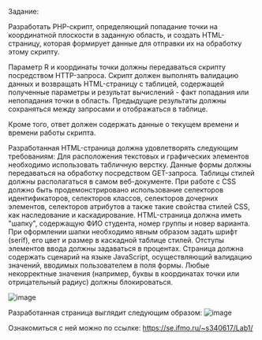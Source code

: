 Задание:

Разработать PHP-скрипт, определяющий попадание точки на координатной плоскости в заданную область, и создать HTML-страницу, которая формирует данные для отправки их на обработку этому скрипту.

Параметр R и координаты точки должны передаваться скрипту посредством HTTP-запроса. Скрипт должен выполнять валидацию данных и возвращать HTML-страницу с таблицей, содержащей полученные параметры и результат вычислений - факт попадания или непопадания точки в область. Предыдущие результаты должны сохраняться между запросами и отображаться в таблице.

Кроме того, ответ должен содержать данные о текущем времени и времени работы скрипта.

Разработанная HTML-страница должна удовлетворять следующим требованиям:
  Для расположения текстовых и графических элементов необходимо использовать табличную верстку.
  Данные формы должны передаваться на обработку посредством GET-запроса.
  Таблицы стилей должны располагаться в самом веб-документе.
  При работе с CSS должно быть продемонстрировано использование селекторов идентификаторов, селекторов классов, селекторов дочерних элементов, селекторов атрибутов а также такие свойства стилей CSS, как наследование и каскадирование.
  HTML-страница должна иметь "шапку", содержащую ФИО студента, номер группы и новер варианта. При оформлении шапки необходимо явным образом задать шрифт (serif), его цвет и размер в каскадной таблице стилей.
  Отступы элементов ввода должны задаваться в процентах.
  Страница должна содержать сценарий на языке JavaScript, осуществляющий валидацию значений, вводимых пользователем в поля формы. Любые некорректные значения (например, буквы в координатах точки или отрицательный радиус) должны блокироваться.
  
  ![image](https://user-images.githubusercontent.com/57849803/145208573-47084520-be35-426e-9444-0b3179a6cbac.png)

Разработанная страница выглядит следующим образом:
![image](https://user-images.githubusercontent.com/57849803/145208985-e9549fcf-2c81-49fb-98a5-93ef782b3e67.png)


Ознакомиться с ней можно по ссылке:
https://se.ifmo.ru/~s340617/Lab1/
